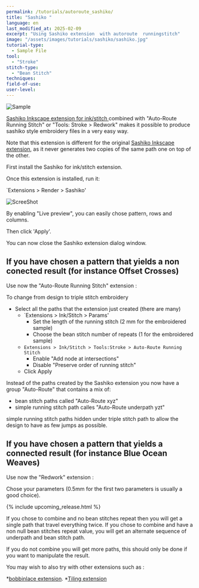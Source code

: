 ```yaml
---
permalink: /tutorials/autoroute_sashiko/
title: "Sashiko "
language: en
last_modified_at: 2025-02-09
excerpt: "Using Sashiko extension  with autoroute  runningstitch"
image: "/assets/images/tutorials/sashiko/sashiko.jpg"
tutorial-type:
  - Sample File
tool:
  - "Stroke" 
stitch-type:
  - "Bean Stitch"
techniques:
field-of-use:
user-level: 
---
```



![Sample](/assets/images/tutorials/sashiko/sashiko.jpg)


[Sashiko Inkscape extension for ink/stitch ](https://gitlab.com/kaalleen/sashiko-inkscape-extension) combined with "Auto-Route Running Stitch"  or "Tools: Stroke > Redwork" makes it possible to produce sashiko style  embroidery files in a very easy way.

Note that this extension is different for  the  original [Sashiko Inkscape extension](https://inkscape.org/~FractalLotus/%E2%98%85sashiko-stitching-patterns), as it never generates two copies of the same path one on  top of the other.


First install the Sashiko for ink/stitch extension.

Once this extension is installed, run it:


`Extensions > Render > Sashiko' 

![ScreeShot](/assets/images/tutorials/sashiko/Sashiko1-en.jpg)

By enabling "Live preview", you can easily chose pattern, rows and columns.

Then click 'Apply'.

You can now close the Sashiko extension dialog window.

## If you have chosen a pattern that yields a non conected result (for instance Offset Crosses) 

Use now the "Auto-Route Running Stitch"  extension :

To change from design to triple stitch embroidery
* Select all the paths that the extension just created (there are many)
  * `Extensions > Ink/Stitch > Params'
    * Set the length of the running stitch (2 mm for the embroidered sample)
     * Choose the bean stitch number of repeats (1 for the embroidered sample)
  * `Extensions > Ink/Stitch > Tools:Stroke > Auto-Route Running Stitch`
    * Enable "Add node at intersections"
    * Disable "Preserve order of running stitch"
   * Click Apply



Instead of the paths created by the Sashiko extension you now have a group  "Auto-Route" that contains a mix of:
* bean stitch paths called  "Auto-Route xyz"
* simple running stitch path  calles "Auto-Route underpath yzt" 

simple running stitch  paths hidden under triple stitch path to allow the design to have as few jumps as possible.

## If you have chosen a pattern that yields a connected result (for instance Blue Ocean Weaves) 

Use now the "Redwork"  extension :

Chose your  parameters (0.5mm for the first two parameters is usually a good choice).

{% include upcoming_release.html %}

If you chose  to combine  and no  bean stitches repeat then you will get a single path that travel everything twice.
If you chose to combine  and have a non null bean stitches repeat value, you will get an alternate sequence of underpath and bean stitch path.

If you do not combine you will get more paths, this should only be done if you want to manipulate the result.



You may wish to also try with other extensions such as :

*[bobbinlace extension](https://d-bl.github.io/inkscape-bobbinlace).
*[Tiling extension](https://inkscape.org/fr/~cwant/%E2%98%85inkscape-tiling-extension+2)

